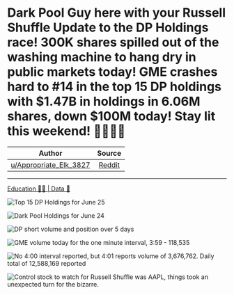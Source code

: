 Dark Pool Guy here with your Russell Shuffle Update to the DP Holdings race! 300K shares spilled out of the washing machine to hang dry in public markets today! GME crashes hard to #14 in the top 15 DP holdings with $1.47B in holdings in 6.06M shares, down $100M today! Stay lit this weekend! 🎱🙈🧨🚀
=============================================================================================================================================================================================================================================================================================================

| Author       | Source       | 
| :-------------: |:-------------:|
|  [u/Appropriate_Elk_3827](https://www.reddit.com/user/Appropriate_Elk_3827/) | [Reddit](https://www.reddit.com/r/Superstonk/comments/o82542/dark_pool_guy_here_with_your_russell_shuffle/) | 

---

[Education 👨‍🏫 | Data 🔢](https://www.reddit.com/r/Superstonk/search?q=flair_name%3A%22Education%20%F0%9F%91%A8%E2%80%8D%F0%9F%8F%AB%20%7C%20Data%20%F0%9F%94%A2%22&restrict_sr=1)

![Top 15 DP Holdings for June 25](https://user-images.githubusercontent.com/82035192/124121073-745ed200-da42-11eb-972e-33c0d68f095d.png)

![Dark Pool Holdings for June 24](https://user-images.githubusercontent.com/82035192/124121084-77f25900-da42-11eb-8e90-0fb92b1d3e23.png)

![DP short volume and position over 5 days](https://user-images.githubusercontent.com/82035192/124121098-7b85e000-da42-11eb-8926-08b6bdd03eac.png)

![GME volume today for the one minute interval, 3:59 - 118,535](https://user-images.githubusercontent.com/82035192/124121112-7de83a00-da42-11eb-9011-64994c0f2414.png)

![No 4:00 interval reported, but 4:01 reports volume of 3,676,762. Daily total of 12,588,169 reported](https://user-images.githubusercontent.com/82035192/124121124-80e32a80-da42-11eb-9e85-dec82b8b2a08.png)

![Control stock to watch for Russell Shuffle was AAPL, things took an unexpected turn for the bizarre.](https://user-images.githubusercontent.com/82035192/124121132-83de1b00-da42-11eb-962d-9bbe64de112a.png)
